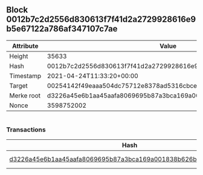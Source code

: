 ## Block 0012b7c2d2556d830613f7f41d2a2729928616e9b5e67122a786af347107c7ae

Attribute | Value
--- | ---
Height | 35633
Hash | 0012b7c2d2556d830613f7f41d2a2729928616e9b5e67122a786af347107c7ae
Timestamp | 2021-04-24T11:33:20+00:00
Target | 00254142f49eaaa504dc75712e8378ad5316cbcead634704b3734b6271167cc4
Merke root | d3226a45e6b1aa45aafa8069695b87a3bca169a001838b626ba728e21b42e426
Nonce | 3598752002

```

```

### Transactions

Hash | Amount
--- | ---
[d3226a45e6b1aa45aafa8069695b87a3bca169a001838b626ba728e21b42e426](d3226a45e6b1aa45aafa8069695b87a3bca169a001838b626ba728e21b42e426.md) | 10.00000000 SKEPTI 
